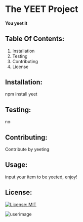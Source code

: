 # The YEET Project 
#### You yeet it 

## Table Of Contents:
  1. Installation 
  2. Testing 
  3. Contributing
  4. License 
## Installation: 
 npm install yeet 

## Testing: 
 no 
## Contributing: 
 Contribute by yeeting 
## Usage: 
input your item to be yeeted, enjoy! 

## License: 
 [![License: MIT](https://img.shields.io/badge/License-MIT-yellow.svg)](https://opensource.org/licenses/MIT) 

![userimage](https://avatars0.githubusercontent.com/u/8218186?v=4)